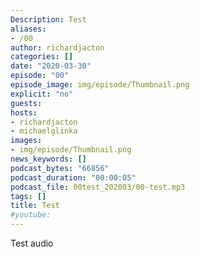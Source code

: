 ```yaml
---
Description: Test
aliases:
- /00
author: richardjacton
categories: []
date: "2020-03-30"
episode: "00"
episode_image: img/episode/Thumbnail.png
explicit: "no"
guests:
hosts:
- richardjacton
- michaelglinka
images:
- img/episode/Thumbnail.png
news_keywords: []
podcast_bytes: "66856"
podcast_duration: "00:00:05"
podcast_file: 00test_202003/00-test.mp3
tags: []
title: Test
#youtube: 
---
```


Test audio
